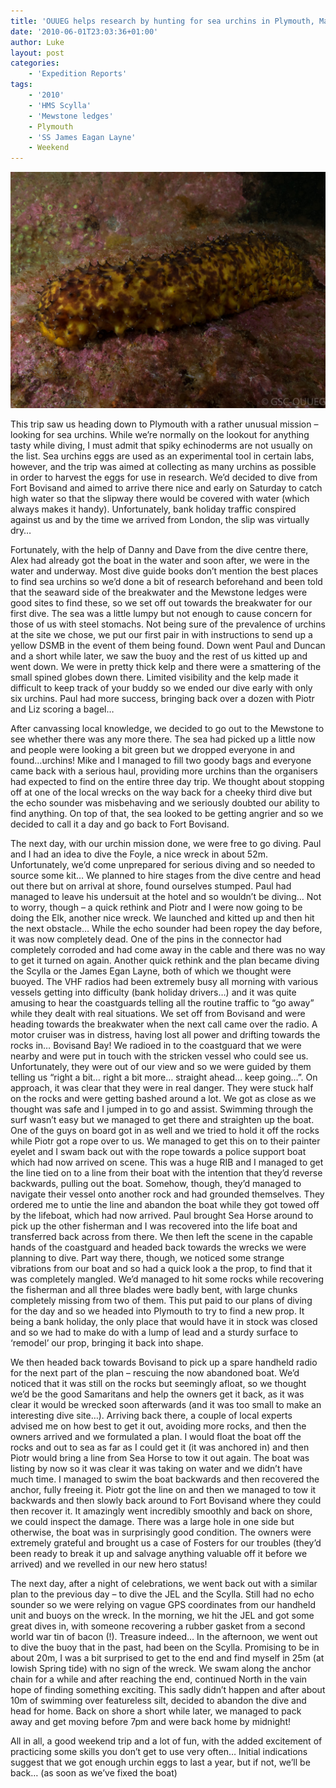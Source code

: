 ```yaml
---
title: 'OUUEG helps research by hunting for sea urchins in Plymouth, May 2010'
date: '2010-06-01T23:03:36+01:00'
author: Luke
layout: post
categories:
    - 'Expedition Reports'
tags:
    - '2010'
    - 'HMS Scylla'
    - 'Mewstone ledges'
    - Plymouth
    - 'SS James Eagan Layne'
    - Weekend
---
```


![](/assets/images/Bearb-5150104.jpg)

This trip saw us heading down to Plymouth with a rather unusual mission – looking for sea urchins. While we’re normally on the lookout for anything tasty while diving, I must admit that spiky echinoderms are not usually on the list. Sea urchins eggs are used as an experimental tool in certain labs, however, and the trip was aimed at collecting as many urchins as possible in order to harvest the eggs for use in research. We’d decided to dive from Fort Bovisand and aimed to arrive there nice and early on Saturday to catch high water so that the slipway there would be covered with water (which always makes it handy). Unfortunately, bank holiday traffic conspired against us and by the time we arrived from London, the slip was virtually dry…

Fortunately, with the help of Danny and Dave from the dive centre there, Alex had already got the boat in the water and soon after, we were in the water and underway. Most dive guide books don’t mention the best places to find sea urchins so we’d done a bit of research beforehand and been told that the seaward side of the breakwater and the Mewstone ledges were good sites to find these, so we set off out towards the breakwater for our first dive. The sea was a little lumpy but not enough to cause concern for those of us with steel stomachs. Not being sure of the prevalence of urchins at the site we chose, we put our first pair in with instructions to send up a yellow DSMB in the event of them being found. Down went Paul and Duncan and a short while later, we saw the buoy and the rest of us kitted up and went down. We were in pretty thick kelp and there were a smattering of the small spined globes down there. Limited visibility and the kelp made it difficult to keep track of your buddy so we ended our dive early with only six urchins. Paul had more success, bringing back over a dozen with Piotr and Liz scoring a bagel…

After canvassing local knowledge, we decided to go out to the Mewstone to see whether there was any more there. The sea had picked up a little now and people were looking a bit green but we dropped everyone in and found…urchins! Mike and I managed to fill two goody bags and everyone came back with a serious haul, providing more urchins than the organisers had expected to find on the entire three day trip. We thought about stopping off at one of the local wrecks on the way back for a cheeky third dive but the echo sounder was misbehaving and we seriously doubted our ability to find anything. On top of that, the sea looked to be getting angrier and so we decided to call it a day and go back to Fort Bovisand.

The next day, with our urchin mission done, we were free to go diving. Paul and I had an idea to dive the Foyle, a nice wreck in about 52m. Unfortunately, we’d come unprepared for serious diving and so needed to source some kit… We planned to hire stages from the dive centre and head out there but on arrival at shore, found ourselves stumped. Paul had managed to leave his undersuit at the hotel and so wouldn’t be diving… Not to worry, though – a quick rethink and Piotr and I were now going to be doing the Elk, another nice wreck. We launched and kitted up and then hit the next obstacle… While the echo sounder had been ropey the day before, it was now completely dead. One of the pins in the connector had completely corroded and had come away in the cable and there was no way to get it turned on again. Another quick rethink and the plan became diving the Scylla or the James Egan Layne, both of which we thought were buoyed. The VHF radios had been extremely busy all morning with various vessels getting into difficulty (bank holiday drivers…) and it was quite amusing to hear the coastguards telling all the routine traffic to “go away” while they dealt with real situations. We set off from Bovisand and were heading towards the breakwater when the next call came over the radio. A motor cruiser was in distress, having lost all power and drifting towards the rocks in… Bovisand Bay! We radioed in to the coastguard that we were nearby and were put in touch with the stricken vessel who could see us. Unfortunately, they were out of our view and so we were guided by them telling us “right a bit… right a bit more… straight ahead… keep going…”. On approach, it was clear that they were in real danger. They were stuck half on the rocks and were getting bashed around a lot. We got as close as we thought was safe and I jumped in to go and assist. Swimming through the surf wasn’t easy but we managed to get there and straighten up the boat. One of the guys on board got in as well and we tried to hold it off the rocks while Piotr got a rope over to us. We managed to get this on to their painter eyelet and I swam back out with the rope towards a police support boat which had now arrived on scene. This was a huge RIB and I managed to get the line tied on to a line from their boat with the intention that they’d reverse backwards, pulling out the boat. Somehow, though, they’d managed to navigate their vessel onto another rock and had grounded themselves. They ordered me to untie the line and abandon the boat while they got towed off by the lifeboat, which had now arrived. Paul brought Sea Horse around to pick up the other fisherman and I was recovered into the life boat and transferred back across from there. We then left the scene in the capable hands of the coastguard and headed back towards the wrecks we were planning to dive. Part way there, though, we noticed some strange vibrations from our boat and so had a quick look a the prop, to find that it was completely mangled. We’d managed to hit some rocks while recovering the fisherman and all three blades were badly bent, with large chunks completely missing from two of them. This put paid to our plans of diving for the day and so we headed into Plymouth to try to find a new prop. It being a bank holiday, the only place that would have it in stock was closed and so we had to make do with a lump of lead and a sturdy surface to ‘remodel’ our prop, bringing it back into shape.

We then headed back towards Bovisand to pick up a spare handheld radio for the next part of the plan – rescuing the now abandoned boat. We’d noticed that it was still on the rocks but seemingly afloat, so we thought we’d be the good Samaritans and help the owners get it back, as it was clear it would be wrecked soon afterwards (and it was too small to make an interesting dive site…). Arriving back there, a couple of local experts advised me on how best to get it out, avoiding more rocks, and then the owners arrived and we formulated a plan. I would float the boat off the rocks and out to sea as far as I could get it (it was anchored in) and then Piotr would bring a line from Sea Horse to tow it out again. The boat was listing by now so it was clear it was taking on water and we didn’t have much time. I managed to swim the boat backwards and then recovered the anchor, fully freeing it. Piotr got the line on and then we managed to tow it backwards and then slowly back around to Fort Bovisand where they could then recover it. It amazingly went incredibly smoothly and back on shore, we could inspect the damage. There was a large hole in one side but otherwise, the boat was in surprisingly good condition. The owners were extremely grateful and brought us a case of Fosters for our troubles (they’d been ready to break it up and salvage anything valuable off it before we arrived) and we revelled in our new hero status!

The next day, after a night of celebrations, we went back out with a similar plan to the previous day – to dive the JEL and the Scylla. Still had no echo sounder so we were relying on vague GPS coordinates from our handheld unit and buoys on the wreck. In the morning, we hit the JEL and got some great dives in, with someone recovering a rubber gasket from a second world war tin of bacon (!). Treasure indeed… In the afternoon, we went out to dive the buoy that in the past, had been on the Scylla. Promising to be in about 20m, I was a bit surprised to get to the end and find myself in 25m (at lowish Spring tide) with no sign of the wreck. We swam along the anchor chain for a while and after reaching the end, continued North in the vain hope of finding something exciting. This sadly didn’t happen and after about 10m of swimming over featureless silt, decided to abandon the dive and head for home. Back on shore a short while later, we managed to pack away and get moving before 7pm and were back home by midnight!

All in all, a good weekend trip and a lot of fun, with the added excitement of practicing some skills you don’t get to use very often… Initial indications suggest that we got enough urchin eggs to last a year, but if not, we’ll be back… (as soon as we’ve fixed the boat)
